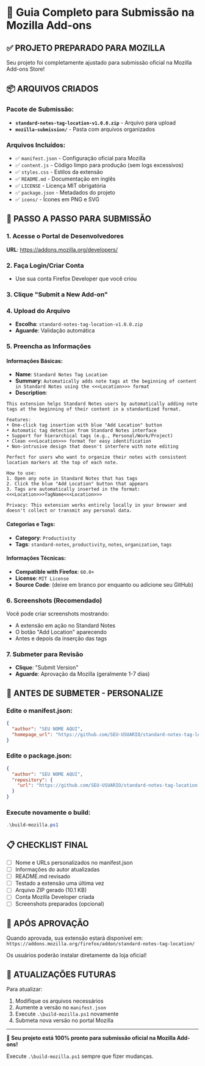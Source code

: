 # 🚀 Guia Completo para Submissão na Mozilla Add-ons

## ✅ PROJETO PREPARADO PARA MOZILLA

Seu projeto foi completamente ajustado para submissão oficial na Mozilla Add-ons Store!

## 📦 ARQUIVOS CRIADOS

### Pacote de Submissão:
- **`standard-notes-tag-location-v1.0.0.zip`** - Arquivo para upload
- **`mozilla-submission/`** - Pasta com arquivos organizados

### Arquivos Incluídos:
- ✅ `manifest.json` - Configuração oficial para Mozilla
- ✅ `content.js` - Código limpo para produção (sem logs excessivos)
- ✅ `styles.css` - Estilos da extensão
- ✅ `README.md` - Documentação em inglês
- ✅ `LICENSE` - Licença MIT obrigatória
- ✅ `package.json` - Metadados do projeto
- ✅ `icons/` - Ícones em PNG e SVG

## 🎯 PASSO A PASSO PARA SUBMISSÃO

### 1. Acesse o Portal de Desenvolvedores
**URL**: https://addons.mozilla.org/developers/

### 2. Faça Login/Criar Conta
- Use sua conta Firefox Developer que você criou

### 3. Clique "Submit a New Add-on"

### 4. Upload do Arquivo
- **Escolha**: `standard-notes-tag-location-v1.0.0.zip`
- **Aguarde**: Validação automática

### 5. Preencha as Informações

#### Informações Básicas:
- **Name**: `Standard Notes Tag Location`
- **Summary**: `Automatically adds note tags at the beginning of content in Standard Notes using the <<<Location>>> format`
- **Description**: 
```
This extension helps Standard Notes users by automatically adding note tags at the beginning of their content in a standardized format.

Features:
• One-click tag insertion with blue "Add Location" button
• Automatic tag detection from Standard Notes interface
• Support for hierarchical tags (e.g., Personal/Work/Project)
• Clean <<<Location>>> format for easy identification
• Non-intrusive design that doesn't interfere with note editing

Perfect for users who want to organize their notes with consistent location markers at the top of each note.

How to use:
1. Open any note in Standard Notes that has tags
2. Click the blue "Add Location" button that appears
3. Tags are automatically inserted in the format: <<<Location>>>TagName<<<Location>>>

Privacy: This extension works entirely locally in your browser and doesn't collect or transmit any personal data.
```

#### Categorias e Tags:
- **Category**: `Productivity`
- **Tags**: `standard-notes`, `productivity`, `notes`, `organization`, `tags`

#### Informações Técnicas:
- **Compatible with Firefox**: `60.0+`
- **License**: `MIT License`
- **Source Code**: (deixe em branco por enquanto ou adicione seu GitHub)

### 6. Screenshots (Recomendado)
Você pode criar screenshots mostrando:
- A extensão em ação no Standard Notes
- O botão "Add Location" aparecendo
- Antes e depois da inserção das tags

### 7. Submeter para Revisão
- **Clique**: "Submit Version"
- **Aguarde**: Aprovação da Mozilla (geralmente 1-7 dias)

## 🔧 ANTES DE SUBMETER - PERSONALIZE

### Edite o manifest.json:
```json
{
  "author": "SEU NOME AQUI",
  "homepage_url": "https://github.com/SEU-USUARIO/standard-notes-tag-location"
}
```

### Edite o package.json:
```json
{
  "author": "SEU NOME AQUI",
  "repository": {
    "url": "https://github.com/SEU-USUARIO/standard-notes-tag-location.git"
  }
}
```

### Execute novamente o build:
```powershell
.\build-mozilla.ps1
```

## 📋 CHECKLIST FINAL

- [ ] Nome e URLs personalizados no manifest.json
- [ ] Informações do autor atualizadas
- [ ] README.md revisado
- [ ] Testado a extensão uma última vez
- [ ] Arquivo ZIP gerado (10.1 KB)
- [ ] Conta Mozilla Developer criada
- [ ] Screenshots preparados (opcional)

## 🎉 APÓS APROVAÇÃO

Quando aprovada, sua extensão estará disponível em:
`https://addons.mozilla.org/firefox/addon/standard-notes-tag-location/`

Os usuários poderão instalar diretamente da loja oficial!

## 🔄 ATUALIZAÇÕES FUTURAS

Para atualizar:
1. Modifique os arquivos necessários
2. Aumente a versão no `manifest.json`
3. Execute `.\build-mozilla.ps1` novamente
4. Submeta nova versão no portal Mozilla

---

**🚀 Seu projeto está 100% pronto para submissão oficial na Mozilla Add-ons!**

Execute `.\build-mozilla.ps1` sempre que fizer mudanças.
